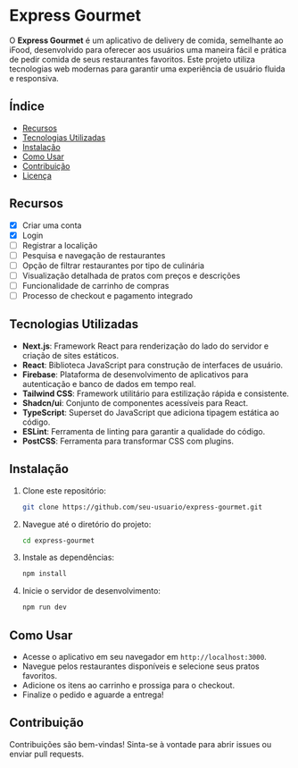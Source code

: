 # Express Gourmet

O **Express Gourmet** é um aplicativo de delivery de comida, semelhante ao iFood, desenvolvido para oferecer aos usuários uma maneira fácil e prática de pedir comida de seus restaurantes favoritos. Este projeto utiliza tecnologias web modernas para garantir uma experiência de usuário fluida e responsiva.

## Índice

- [Recursos](#recursos)
- [Tecnologias Utilizadas](#tecnologias-utilizadas)
- [Instalação](#instalação)
- [Como Usar](#como-usar)
- [Contribuição](#contribuição)
- [Licença](#licença)

## Recursos

- [x] Criar uma conta
- [x] Login
- [ ] Registrar a localição
- [ ] Pesquisa e navegação de restaurantes
- [ ] Opção de filtrar restaurantes por tipo de culinária
- [ ] Visualização detalhada de pratos com preços e descrições
- [ ] Funcionalidade de carrinho de compras
- [ ] Processo de checkout e pagamento integrado

## Tecnologias Utilizadas

- **Next.js**: Framework React para renderização do lado do servidor e criação de sites estáticos.
- **React**: Biblioteca JavaScript para construção de interfaces de usuário.
- **Firebase**: Plataforma de desenvolvimento de aplicativos para autenticação e banco de dados em tempo real.
- **Tailwind CSS**: Framework utilitário para estilização rápida e consistente.
- **Shadcn/ui**: Conjunto de componentes acessíveis para React.
- **TypeScript**: Superset do JavaScript que adiciona tipagem estática ao código.
- **ESLint**: Ferramenta de linting para garantir a qualidade do código.
- **PostCSS**: Ferramenta para transformar CSS com plugins.

## Instalação

1. Clone este repositório:

   ```bash
   git clone https://github.com/seu-usuario/express-gourmet.git
   ```

2. Navegue até o diretório do projeto:

   ```bash
   cd express-gourmet
   ```

3. Instale as dependências:

   ```bash
   npm install
   ```

4. Inicie o servidor de desenvolvimento:

   ```bash
   npm run dev
   ```

## Como Usar

- Acesse o aplicativo em seu navegador em `http://localhost:3000`.
- Navegue pelos restaurantes disponíveis e selecione seus pratos favoritos.
- Adicione os itens ao carrinho e prossiga para o checkout.
- Finalize o pedido e aguarde a entrega!

## Contribuição

Contribuições são bem-vindas! Sinta-se à vontade para abrir issues ou enviar pull requests.
